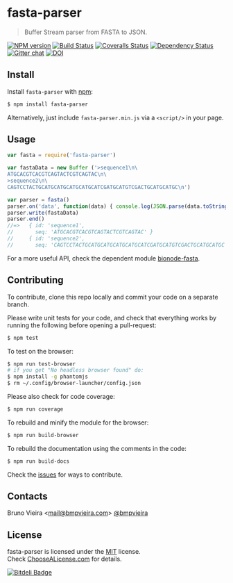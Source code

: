 # fasta-parser
> Buffer Stream parser from FASTA to JSON.

[![NPM version][npm-image]][npm-url]
[![Build Status][travis-image]][travis-url]
[![Coveralls Status][coveralls-image]][coveralls-url]
[![Dependency Status][depstat-image]][depstat-url]
[![Gitter chat][gitter-image]][gitter-url]
[![DOI][doi-image]][doi-url]

Install
-------

Install ```fasta-parser``` with [npm](//npmjs.org):

```sh
$ npm install fasta-parser
```

Alternatively, just include `fasta-parser.min.js` via a `<script/>` in your page.

Usage
-----

```js
var fasta = require('fasta-parser')

var fastaData = new Buffer ('>sequence1\n\
ATGCACGTCACGTCAGTACTCGTCAGTAC\n\
>sequence2\n\
CAGTCCTACTGCATGCATGCATGCATGCATCGATGCATGTCGACTGCATGCATGC\n')

var parser = fasta()
parser.on('data', function(data) { console.log(JSON.parse(data.toString())) })
parser.write(fastaData)
parser.end()
//=>   { id: 'sequence1',
//       seq: 'ATGCACGTCACGTCAGTACTCGTCAGTAC' }
//     { id: 'sequence2',
//       seq: 'CAGTCCTACTGCATGCATGCATGCATGCATCGATGCATGTCGACTGCATGCATGC' }
```

For a more useful API, check the dependent module [bionode-fasta](http://github.com/bionode/bionode-fasta).


Contributing
------------

To contribute, clone this repo locally and commit your code on a separate branch.

Please write unit tests for your code, and check that everything works by running the following before opening a pull-request:

```sh
$ npm test
```

To test on the browser:

```sh
$ npm run test-browser
# if you get "No headless browser found" do:
$ npm install -g phantomjs
$ rm ~/.config/browser-launcher/config.json
```

Please also check for code coverage:

```sh
$ npm run coverage
```

To rebuild and minify the module for the browser:

```sh
$ npm run build-browser
```

To rebuild the documentation using the comments in the code:

```sh
$ npm run build-docs
```
Check the [issues](http://github.com/bionode/fasta-parser/issues) for ways to contribute.

Contacts
--------
Bruno Vieira <[mail@bmpvieira.com](mailto:mail@bmpvieira.com)> [@bmpvieira](//twitter.com/bmpvieira)

License
--------

fasta-parser is licensed under the [MIT](https://raw.github.com/bmpvieira/fasta-parser/master/LICENSE) license.  
Check [ChooseALicense.com](http://choosealicense.com/licenses/mit) for details.

[npm-url]: http://npmjs.org/package/fasta-parser
[npm-image]: http://img.shields.io/npm/v/fasta-parser.svg?style=flat
[travis-url]: http:////travis-ci.org/bionode/fasta-parser
[travis-image]: http://img.shields.io/travis/bionode/fasta-parser.svg?style=flat
[coveralls-url]: http:////coveralls.io/r/bionode/fasta-parser
[coveralls-image]: http://img.shields.io/coveralls/bionode/fasta-parser.svg?style=flat
[depstat-url]: http://david-dm.org/bionode/fasta-parser
[depstat-image]: http://img.shields.io/david/bionode/fasta-parser.svg?style=flat
[gitter-image]: http://img.shields.io/badge/gitter-bionode/fasta--parser-brightgreen.svg?style=flat
[gitter-url]: https://gitter.im/bionode/fasta-parser
[doi-url]: http://dx.doi.org/??.????/zenodo.?????
[doi-image]: http://img.shields.io/badge/doi-??.????/zenodo.?????-blue.svg?style=flat

[![Bitdeli Badge](http://d2weczhvl823v0.cloudfront.net/bionode/fasta-parser/trend.png)](https://bitdeli.com/free "Bitdeli Badge")
